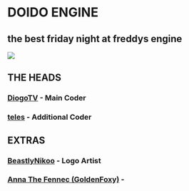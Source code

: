 # DOIDO ENGINE

## the best friday night at freddys engine

<img src="https://media.discordapp.net/attachments/949418511946620969/1194052391880892446/GITHUB_MTC.png?ex=65aef2f2&is=659c7df2&hm=8422e580b7ef27b19ea5c6a7d19ed3742c02ff264115b69763eea46ec09c87e9&=&format=webp&quality=lossless&width=827&height=179">

## THE HEADS
### [DiogoTV](https://twitter.com/DiogoTVV) - Main Coder
### [teles](https://youtube.com/@telesfnf) - Additional Coder

## EXTRAS
### [BeastlyNikoo](https://twitter.com/Mudoku__) - Logo Artist
### [Anna The Fennec (GoldenFoxy)](https://twitter.com/goldenfoxy2604) - 